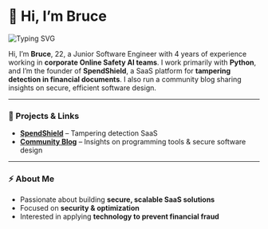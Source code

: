 # 👋 Hi, I’m Bruce

![Typing SVG](https://readme-typing-svg.herokuapp.com?font=Fira+Code&size=16&duration=4000&pause=500&color=888888&width=800&lines=Junior+Software+Engineer+•+Algorithm+Optimization+•+Combating+Financial+Fraud)


Hi, I’m **Bruce**, 22, a Junior Software Engineer with 4 years of experience working in **corporate Online Safety AI teams**. I work primarily with **Python**, and I’m the founder of **SpendShield**, a SaaS platform for **tampering detection in financial documents**. I also run a community blog sharing insights on secure, efficient software design.  

---

### 📌 Projects & Links
- **[SpendShield](link-to-spendshield)** – Tampering detection SaaS  
- **[Community Blog](link-to-blog)** – Insights on programming tools & secure software design  

---

### ⚡ About Me
- Passionate about building **secure, scalable SaaS solutions**  
- Focused on **security & optimization**  
- Interested in applying **technology to prevent financial fraud**
